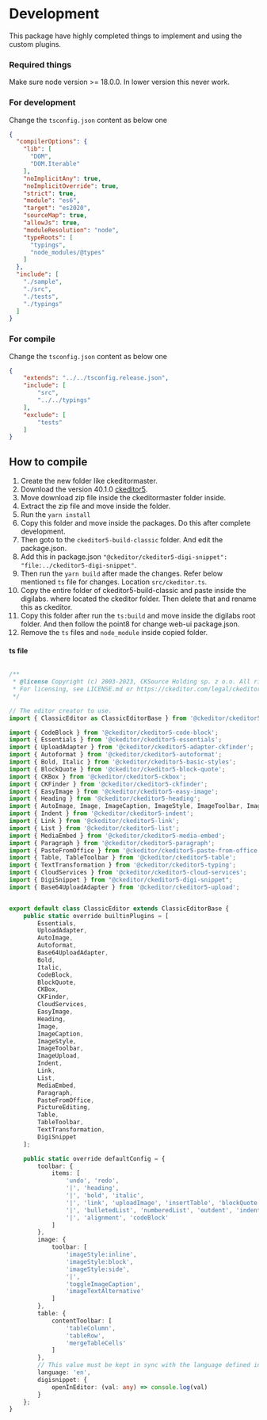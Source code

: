 # Development
This package have highly completed things to implement and using the custom plugins.

### Required things
Make sure node version >= 18.0.0. In lower version this never work.

### For development
Change the `tsconfig.json` content as below one
```json
{
  "compilerOptions": {
    "lib": [
      "DOM",
      "DOM.Iterable"
    ],
    "noImplicitAny": true,
    "noImplicitOverride": true,
    "strict": true,
    "module": "es6",
    "target": "es2020",
    "sourceMap": true,
    "allowJs": true,
    "moduleResolution": "node",
    "typeRoots": [
      "typings",
      "node_modules/@types"
    ]
  },
  "include": [
    "./sample",
    "./src",
    "./tests",
    "./typings"
  ]
}
```

### For compile
Change the `tsconfig.json` content as below one
```json
{
	"extends": "../../tsconfig.release.json",
	"include": [
		"src",
		"../../typings"
	],
	"exclude": [
		"tests"
	]
}

```

## How to compile
1. Create the new folder like ckeditormaster.
2. Download the version 40.1.0 [ckeditor5](https://github.com/ckeditor/ckeditor5/archive/refs/tags/v40.1.0.zip).
3. Move download zip file inside the ckeditormaster folder inside.
4. Extract the zip file and move inside the folder. 
5. Run the `yarn install`
6. Copy this folder and move inside the packages. Do this after complete development.
7. Then goto to the `ckeditor5-build-classic` folder. And edit the package.json. 
8. Add this in package.json `"@ckeditor/ckeditor5-digi-snippet": "file:../ckeditor5-digi-snippet"`.
9. Then run the `yarn build` after made the changes. Refer below mentioned `ts` file for changes. Location `src/ckeditor.ts`.
10. Copy the entire folder of ckeditor5-build-classic and paste inside the digilabs. where located the ckeditor folder. Then delete that and rename this as ckeditor.
11. Copy this folder after run the `ts:build` and move inside the digilabs root folder. And then follow the point8 for change web-ui package.json.
12. Remove the `ts` files and `node_module` inside copied folder.

#### ts file
```typescript

/**
 * @license Copyright (c) 2003-2023, CKSource Holding sp. z o.o. All rights reserved.
 * For licensing, see LICENSE.md or https://ckeditor.com/legal/ckeditor-oss-license
 */

// The editor creator to use.
import { ClassicEditor as ClassicEditorBase } from '@ckeditor/ckeditor5-editor-classic';

import { CodeBlock } from '@ckeditor/ckeditor5-code-block';
import { Essentials } from '@ckeditor/ckeditor5-essentials';
import { UploadAdapter } from '@ckeditor/ckeditor5-adapter-ckfinder';
import { Autoformat } from '@ckeditor/ckeditor5-autoformat';
import { Bold, Italic } from '@ckeditor/ckeditor5-basic-styles';
import { BlockQuote } from '@ckeditor/ckeditor5-block-quote';
import { CKBox } from '@ckeditor/ckeditor5-ckbox';
import { CKFinder } from '@ckeditor/ckeditor5-ckfinder';
import { EasyImage } from '@ckeditor/ckeditor5-easy-image';
import { Heading } from '@ckeditor/ckeditor5-heading';
import { AutoImage, Image, ImageCaption, ImageStyle, ImageToolbar, ImageUpload, PictureEditing } from '@ckeditor/ckeditor5-image';
import { Indent } from '@ckeditor/ckeditor5-indent';
import { Link } from '@ckeditor/ckeditor5-link';
import { List } from '@ckeditor/ckeditor5-list';
import { MediaEmbed } from '@ckeditor/ckeditor5-media-embed';
import { Paragraph } from '@ckeditor/ckeditor5-paragraph';
import { PasteFromOffice } from '@ckeditor/ckeditor5-paste-from-office';
import { Table, TableToolbar } from '@ckeditor/ckeditor5-table';
import { TextTransformation } from '@ckeditor/ckeditor5-typing';
import { CloudServices } from '@ckeditor/ckeditor5-cloud-services';
import { DigiSnippet } from "@ckeditor/ckeditor5-digi-snippet";
import { Base64UploadAdapter } from '@ckeditor/ckeditor5-upload';


export default class ClassicEditor extends ClassicEditorBase {
	public static override builtinPlugins = [
		Essentials,
		UploadAdapter,
		AutoImage,
		Autoformat,
		Base64UploadAdapter,
		Bold,
		Italic,
		CodeBlock,
		BlockQuote,
		CKBox,
		CKFinder,
		CloudServices,
		EasyImage,
		Heading,
		Image,
		ImageCaption,
		ImageStyle,
		ImageToolbar,
		ImageUpload,
		Indent,
		Link,
		List,
		MediaEmbed,
		Paragraph,
		PasteFromOffice,
		PictureEditing,
		Table,
		TableToolbar,
		TextTransformation,
		DigiSnippet
	];

	public static override defaultConfig = {
		toolbar: {
			items: [
				'undo', 'redo',
				'|', 'heading',
				'|', 'bold', 'italic',
				'|', 'link', 'uploadImage', 'insertTable', 'blockQuote', 'mediaEmbed',
				'|', 'bulletedList', 'numberedList', 'outdent', 'indent', '|', 'digiSnippetButton',
				'|', 'alignment', 'codeBlock'
			]
		},
		image: {
			toolbar: [
				'imageStyle:inline',
				'imageStyle:block',
				'imageStyle:side',
				'|',
				'toggleImageCaption',
				'imageTextAlternative'
			]
		},
		table: {
			contentToolbar: [
				'tableColumn',
				'tableRow',
				'mergeTableCells'
			]
		},
		// This value must be kept in sync with the language defined in webpack.config.js.
		language: 'en',
		digisnippet: {
			openInEditor: (val: any) => console.log(val)
		}
	};
}

```